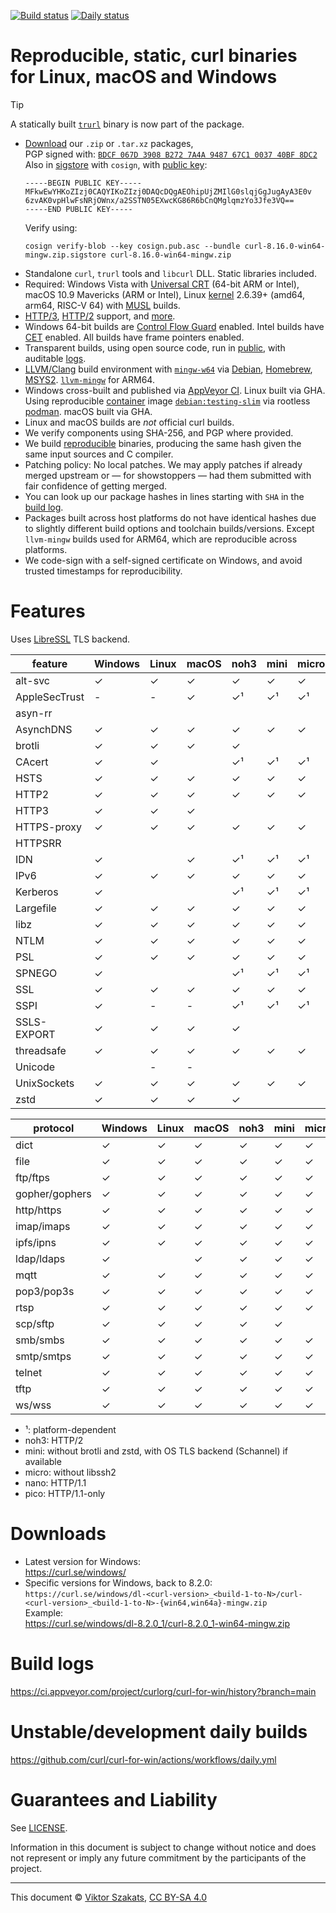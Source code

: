 <!--
Copyright (C) Viktor Szakats
SPDX-License-Identifier: CC-BY-SA-4.0
-->
[![Build status](https://ci.appveyor.com/api/projects/status/8yf6xjgq7u0cm013/branch/main?svg=true)](https://ci.appveyor.com/project/curlorg/curl-for-win/branch/main)
[![Daily status](https://github.com/curl/curl-for-win/actions/workflows/daily.yml/badge.svg)](https://github.com/curl/curl-for-win/actions/workflows/daily.yml)

# Reproducible, static, curl binaries for Linux, macOS and Windows

> [!tip]
> A statically built [`trurl`](https://github.com/curl/trurl) binary is now part of the package.

- [Download](https://curl.se/windows/) our
  `.zip` or `.tar.xz` packages,<br>PGP signed with:
  [`BDCF 067D 3908 B272 7A4A 9487 67C1 0037 40BF 8DC2`](https://raw.githubusercontent.com/curl/curl-for-win/main/sign-pkg-public.asc)
  <br>Also in [sigstore](https://sigstore.dev) with `cosign`, with
  [public key](https://raw.githubusercontent.com/curl/curl-for-win/main/cosign.pub.asc):
  ```
  -----BEGIN PUBLIC KEY-----
  MFkwEwYHKoZIzj0CAQYIKoZIzj0DAQcDQgAEOhipUjZMIlG0slqjGgJugAyA3E0v
  6zvAK0vpHlwFsNRjOWnx/a2SSTN05EXwcKG86R6bCnQMglqmzYo3Jfe3VQ==
  -----END PUBLIC KEY-----
  ```
  Verify using:
  ```
  cosign verify-blob --key cosign.pub.asc --bundle curl-8.16.0-win64-mingw.zip.sigstore curl-8.16.0-win64-mingw.zip
  ```
- Standalone `curl`, `trurl` tools and `libcurl` DLL. Static libraries
  included.
- Required: Windows Vista with
  [Universal CRT](https://support.microsoft.com/topic/update-for-universal-c-runtime-in-windows-322bf30f-4735-bb94-3949-49f5c49f4732)
  (64-bit ARM or Intel), macOS 10.9 Mavericks (ARM or Intel),
  Linux [kernel](https://wiki.musl-libc.org/supported-platforms) 2.6.39+
  (amd64, arm64, RISC-V 64) with [MUSL](https://en.wikipedia.org/wiki/Musl)
  builds.
- [HTTP/3](https://en.wikipedia.org/wiki/HTTP/3),
  [HTTP/2](https://en.wikipedia.org/wiki/HTTP/2) support,
  and [more](#features).
- Windows 64-bit builds are
  [Control Flow Guard](https://learn.microsoft.com/windows/win32/secbp/control-flow-guard)
  enabled. Intel builds have
  [CET](https://www.intel.com/content/www/us/en/developer/articles/technical/technical-look-control-flow-enforcement-technology.html)
  enabled. All builds have frame pointers enabled.
- Transparent builds, using open source code, run in
  [public](https://ci.appveyor.com/project/curlorg/curl-for-win/branch/main),
  with auditable [logs](#build-logs).
- [LLVM/Clang](https://clang.llvm.org/) build environment with
  [`mingw-w64`](https://sourceforge.net/p/mingw-w64/) via
  [Debian](https://packages.debian.org/testing/mingw-w64),
  [Homebrew](https://formulae.brew.sh/formula/mingw-w64),
  [MSYS2](https://www.msys2.org/).
  [`llvm-mingw`](https://github.com/mstorsjo/llvm-mingw) for ARM64.
- Windows cross-built and published via
  [AppVeyor CI](https://www.appveyor.com/). Linux built via GHA.
  Using reproducible [container](https://docker.debian.net/) image
  [`debian:testing-slim`](https://github.com/debuerreotype/docker-debian-artifacts/tree/dist-amd64/testing/slim)
  via rootless [podman](https://podman.io/). macOS built via GHA.
- Linux and macOS builds are *not* official curl builds.
- We verify components using SHA-256, and PGP where provided.
- We build [reproducible](https://reproducible-builds.org/) binaries,
  producing the same hash given the same input sources and C compiler.
- Patching policy: No local patches. We may apply patches if already merged
  upstream or &mdash; for showstoppers &mdash; had them submitted with fair
  confidence of getting merged.
- You can look up our package hashes in lines starting with `SHA` in the
  [build log](https://ci.appveyor.com/project/curlorg/curl-for-win/branch/main).
- Packages built across host platforms do not have identical hashes due to
  slightly different build options and toolchain builds/versions. Except
  `llvm-mingw` builds used for ARM64, which are reproducible across platforms.
- We code-sign with a self-signed certificate on Windows, and avoid trusted
  timestamps for reproducibility.

# Features

Uses [LibreSSL](https://www.libressl.org/) TLS backend.

feature       | Windows | Linux   | macOS   | noh3    | mini    | micro   | nano    | pico    |
--------------| --------| --------| --------| --------| --------| --------| --------| --------|
alt-svc       | ✓       | ✓       | ✓       | ✓       | ✓       | ✓       |         |         |
AppleSecTrust | -       | -       | ✓       | ✓¹      | ✓¹      | ✓¹      | ✓¹      | ✓¹      |
asyn-rr       |         |         |         |         |         |         |         |         |
AsynchDNS     | ✓       | ✓       | ✓       | ✓       | ✓       | ✓       | ✓       | ✓       |
brotli        | ✓       | ✓       | ✓       | ✓       |         |         |         |         |
CAcert        | ✓       | ✓       |         | ✓¹      | ✓¹      | ✓¹      | ✓¹      | ✓¹      |
HSTS          | ✓       | ✓       | ✓       | ✓       | ✓       | ✓       | ✓       | ✓       |
HTTP2         | ✓       | ✓       | ✓       | ✓       | ✓       | ✓       |         |         |
HTTP3         | ✓       | ✓       | ✓       |         |         |         |         |         |
HTTPS-proxy   | ✓       | ✓       | ✓       | ✓       | ✓       | ✓       | ✓       | ✓       |
HTTPSRR       |         |         |         |         |         |         |         |         |
IDN           | ✓       |         | ✓       | ✓¹      | ✓¹      | ✓¹      | ✓¹      |         |
IPv6          | ✓       | ✓       | ✓       | ✓       | ✓       | ✓       | ✓       | ✓       |
Kerberos      | ✓       |         |         | ✓¹      | ✓¹      | ✓¹      | ✓¹      |         |
Largefile     | ✓       | ✓       | ✓       | ✓       | ✓       | ✓       | ✓       | ✓       |
libz          | ✓       | ✓       | ✓       | ✓       | ✓       | ✓       | ✓       | ✓       |
NTLM          | ✓       | ✓       | ✓       | ✓       | ✓       | ✓       | ✓       |         |
PSL           | ✓       | ✓       | ✓       | ✓       | ✓       | ✓       | ✓       | ✓       |
SPNEGO        | ✓       |         |         | ✓¹      | ✓¹      | ✓¹      | ✓¹      |         |
SSL           | ✓       | ✓       | ✓       | ✓       | ✓       | ✓       | ✓       | ✓       |
SSPI          | ✓       | -       | -       | ✓¹      | ✓¹      | ✓¹      | ✓¹      |         |
SSLS-EXPORT   | ✓       | ✓       | ✓       | ✓       |         |         |         |         |
threadsafe    | ✓       | ✓       | ✓       | ✓       | ✓       | ✓       | ✓       | ✓       |
Unicode       |         | -       | -       |         |         |         |         |         |
UnixSockets   | ✓       | ✓       | ✓       | ✓       | ✓       | ✓       | ✓       |         |
zstd          | ✓       | ✓       | ✓       | ✓       |         |         |         |         |

protocol      | Windows | Linux   | macOS   | noh3    | mini    | micro   | nano    | pico    |
--------------| --------| --------| --------| --------| --------| --------| --------| --------|
dict          | ✓       | ✓       | ✓       | ✓       | ✓       | ✓       | ✓       |         |
file          | ✓       | ✓       | ✓       | ✓       | ✓       | ✓       | ✓       |         |
ftp/ftps      | ✓       | ✓       | ✓       | ✓       | ✓       | ✓       | ✓       |         |
gopher/gophers| ✓       | ✓       | ✓       | ✓       | ✓       | ✓       | ✓       |         |
http/https    | ✓       | ✓       | ✓       | ✓       | ✓       | ✓       | ✓       | ✓       |
imap/imaps    | ✓       | ✓       | ✓       | ✓       | ✓       | ✓       | ✓       |         |
ipfs/ipns     | ✓       | ✓       | ✓       | ✓       | ✓       | ✓       | ✓       |         |
ldap/ldaps    | ✓       |         | ✓       | ✓       | ✓       | ✓       | ✓       |         |
mqtt          | ✓       | ✓       | ✓       | ✓       | ✓       | ✓       | ✓       |         |
pop3/pop3s    | ✓       | ✓       | ✓       | ✓       | ✓       | ✓       | ✓       |         |
rtsp          | ✓       | ✓       | ✓       | ✓       | ✓       | ✓       | ✓       |         |
scp/sftp      | ✓       | ✓       | ✓       | ✓       | ✓       |         |         |         |
smb/smbs      | ✓       | ✓       | ✓       | ✓       | ✓       | ✓       | ✓       |         |
smtp/smtps    | ✓       | ✓       | ✓       | ✓       | ✓       | ✓       | ✓       |         |
telnet        | ✓       | ✓       | ✓       | ✓       | ✓       | ✓       | ✓       |         |
tftp          | ✓       | ✓       | ✓       | ✓       | ✓       | ✓       | ✓       |         |
ws/wss        | ✓       | ✓       | ✓       | ✓       | ✓       | ✓       | ✓       |         |

- ¹: platform-dependent
- noh3: HTTP/2
- mini: without brotli and zstd, with OS TLS backend (Schannel) if available
- micro: without libssh2
- nano: HTTP/1.1
- pico: HTTP/1.1-only

# Downloads

* Latest version for Windows:
  <br><https://curl.se/windows/>
* Specific versions for Windows, back to 8.2.0:<br>
  `https://curl.se/windows/dl-<curl-version>_<build-1-to-N>/curl-<curl-version>_<build-1-to-N>-{win64,win64a}-mingw.zip`
  <br>Example:
  <br><https://curl.se/windows/dl-8.2.0_1/curl-8.2.0_1-win64-mingw.zip>

# Build logs

<https://ci.appveyor.com/project/curlorg/curl-for-win/history?branch=main>

# Unstable/development daily builds

<https://github.com/curl/curl-for-win/actions/workflows/daily.yml>

# Guarantees and Liability

See [LICENSE](LICENSE.md).

Information in this document is subject to change without notice and does
not represent or imply any future commitment by the participants of the
project.

---
This document &copy; [Viktor Szakats](https://vsz.me/),
[CC BY-SA 4.0](https://creativecommons.org/licenses/by-sa/4.0/)

